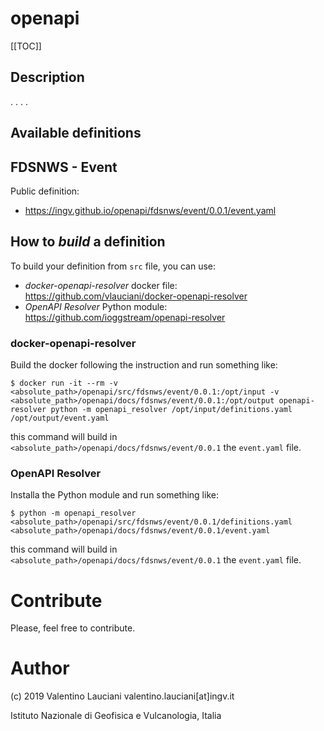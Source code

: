 # openapi

[[TOC]] 
## Description
. . . .

## Available definitions
## FDSNWS - Event
Public definition:
- https://ingv.github.io/openapi/fdsnws/event/0.0.1/event.yaml

## How to *build* a definition
To build your definition from `src` file, you can use:
- *docker-openapi-resolver* docker file: https://github.com/vlauciani/docker-openapi-resolver
- *OpenAPI Resolver* Python module: https://github.com/ioggstream/openapi-resolver

### docker-openapi-resolver
Build the docker following the instruction and run something like:
```
$ docker run -it --rm -v <absolute_path>/openapi/src/fdsnws/event/0.0.1:/opt/input -v <absolute_path>/openapi/docs/fdsnws/event/0.0.1:/opt/output openapi-resolver python -m openapi_resolver /opt/input/definitions.yaml /opt/output/event.yaml
```
this command will build in `<absolute_path>/openapi/docs/fdsnws/event/0.0.1` the `event.yaml` file.

### OpenAPI Resolver
Installa the Python module and run something like:
```
$ python -m openapi_resolver <absolute_path>/openapi/src/fdsnws/event/0.0.1/definitions.yaml <absolute_path>/openapi/docs/fdsnws/event/0.0.1/event.yaml
```
this command will build in `<absolute_path>/openapi/docs/fdsnws/event/0.0.1` the `event.yaml` file.

# Contribute
Please, feel free to contribute.

# Author
(c) 2019 Valentino Lauciani valentino.lauciani[at]ingv.it

Istituto Nazionale di Geofisica e Vulcanologia, Italia
